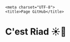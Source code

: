
    <meta charset="UTF-8">
    <title>Page GitHub</title>
</head>
<body>
    <h1>C'est Riad &#9728;&#129418;</h1>
</body>
</html>

